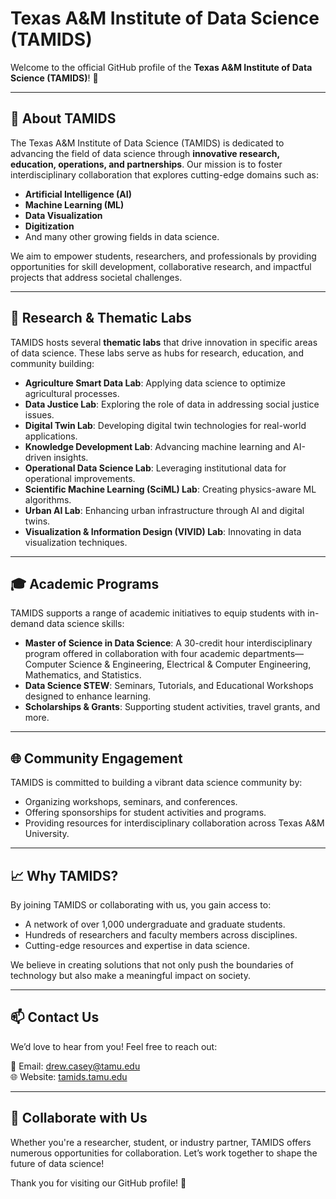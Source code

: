 # Texas A&M Institute of Data Science (TAMIDS)

Welcome to the official GitHub profile of the **Texas A&M Institute of Data Science (TAMIDS)**! 🎉

---

## 🌟 About TAMIDS

The Texas A&M Institute of Data Science (TAMIDS) is dedicated to advancing the field of data science through **innovative research, education, operations, and partnerships**. Our mission is to foster interdisciplinary collaboration that explores cutting-edge domains such as:

- **Artificial Intelligence (AI)**
- **Machine Learning (ML)**
- **Data Visualization**
- **Digitization**
- And many other growing fields in data science.

We aim to empower students, researchers, and professionals by providing opportunities for skill development, collaborative research, and impactful projects that address societal challenges.

---

## 🔬 Research & Thematic Labs

TAMIDS hosts several **thematic labs** that drive innovation in specific areas of data science. These labs serve as hubs for research, education, and community building:

- **Agriculture Smart Data Lab**: Applying data science to optimize agricultural processes.
- **Data Justice Lab**: Exploring the role of data in addressing social justice issues.
- **Digital Twin Lab**: Developing digital twin technologies for real-world applications.
- **Knowledge Development Lab**: Advancing machine learning and AI-driven insights.
- **Operational Data Science Lab**: Leveraging institutional data for operational improvements.
- **Scientific Machine Learning (SciML) Lab**: Creating physics-aware ML algorithms.
- **Urban AI Lab**: Enhancing urban infrastructure through AI and digital twins.
- **Visualization & Information Design (VIVID) Lab**: Innovating in data visualization techniques.

---

## 🎓 Academic Programs

TAMIDS supports a range of academic initiatives to equip students with in-demand data science skills:

- **Master of Science in Data Science**: A 30-credit hour interdisciplinary program offered in collaboration with four academic departments—Computer Science & Engineering, Electrical & Computer Engineering, Mathematics, and Statistics.
- **Data Science STEW**: Seminars, Tutorials, and Educational Workshops designed to enhance learning.
- **Scholarships & Grants**: Supporting student activities, travel grants, and more.

---

## 🌐 Community Engagement

TAMIDS is committed to building a vibrant data science community by:

- Organizing workshops, seminars, and conferences.
- Offering sponsorships for student activities and programs.
- Providing resources for interdisciplinary collaboration across Texas A&M University.

---

## 📈 Why TAMIDS?

By joining TAMIDS or collaborating with us, you gain access to:

- A network of over 1,000 undergraduate and graduate students.
- Hundreds of researchers and faculty members across disciplines.
- Cutting-edge resources and expertise in data science.

We believe in creating solutions that not only push the boundaries of technology but also make a meaningful impact on society.

---

## 📫 Contact Us

We’d love to hear from you! Feel free to reach out:

📧 Email: [drew.casey@tamu.edu](mailto:drew.casey@tamu.edu)  
🌐 Website: [tamids.tamu.edu](https://tamids.tamu.edu)

---

## 🤝 Collaborate with Us

Whether you're a researcher, student, or industry partner, TAMIDS offers numerous opportunities for collaboration. Let’s work together to shape the future of data science!

Thank you for visiting our GitHub profile! 🚀
